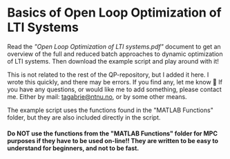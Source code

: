 # Basics of Open Loop Optimization of LTI Systems

Read the *"Open Loop Optimization of LTI systems.pdf"* document to get an overview of the full and reduced batch approaches to dynamic optimization of LTI systems.
Then download the example script and play around with it!

This is not related to the rest of the QP-repository, but I added it here.
I wrote this quickly, and there may be errors. If you find any, let me know 🙂
If you have any questions, or would like me to add something, please contact me. Either by mail: tagabrie@ntnu.no, or by some other means.


The example script uses the functions found in the "MATLAB Functions" folder, but they are also included directly in the script.

#### Do NOT use the functions from the "MATLAB Functions" folder for MPC purposes if they have to be used on-line!! They are written to be easy to understand for beginners, and not to be fast.
